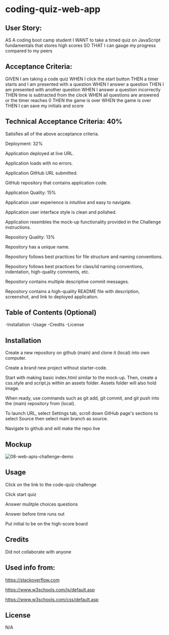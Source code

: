 # coding-quiz-web-app

## User Story:
AS A coding boot camp student I WANT to take a timed quiz on JavaScript fundamentals that stores high scores SO THAT I can gauge my progress compared to my peers

## Acceptance Criteria:
GIVEN I am taking a code quiz WHEN I click the start button THEN a timer starts and I am presented with a question WHEN I answer a question THEN I am presented with another question WHEN I answer a question incorrectly THEN time is subtracted from the clock WHEN all questions are answered or the timer reaches 0 THEN the game is over WHEN the game is over THEN I can save my initials and score

## Technical Acceptance Criteria: 40%

Satisfies all of the above acceptance criteria.

Deployment: 32%

Application deployed at live URL.

Application loads with no errors.

Application GitHub URL submitted.

GitHub repository that contains application code.

Application Quality: 15%

Application user experience is intuitive and easy to navigate.

Application user interface style is clean and polished.

Application resembles the mock-up functionality provided in the Challenge instructions.

Repository Quality: 13%

Repository has a unique name.

Repository follows best practices for file structure and naming conventions.

Repository follows best practices for class/id naming conventions, indentation, high-quality comments, etc.

Repository contains multiple descriptive commit messages.

Repository contains a high-quality README file with description, screenshot, and link to deployed application.

## Table of Contents (Optional)
-Installation -Usage -Credits -License

## Installation
Create a new repository on github (main) and clone it (local) into own computer.

Create a brand new project without starter-code.

Start with making basic index.html similar to the mock-up. Then, create a css.style and script.js within an assets folder. Assets folder will also hold image.

When ready, use commands such as git add, git commit, and git push into the (main) repository from (local).

To launch URL, select Settings tab, scroll down GitHub page's sections to select Source then select main branch as source.

Navigate to github and will make the repo live

## Mockup
![08-web-apis-challenge-demo](https://user-images.githubusercontent.com/26310201/212709215-cb7a7474-19f0-48c6-afd7-b49235ffa122.gif)

## Usage
Click on the link to the code-quiz-challenge 

Click start quiz

Answer mulitple choices questions

Answer before time runs out

Put initial to be on the high-score board

## Credits
Did not collaborate with anyone

## Used info from:

https://stackoverflow.com

https://www.w3schools.com/js/default.asp

https://www.w3schools.com/css/default.asp

## License
N/A
